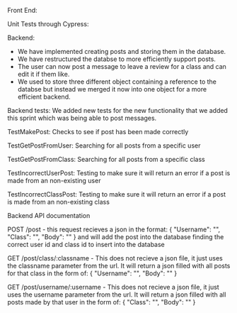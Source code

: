 Front End:


Unit Tests through Cypress: 


Backend: 
 - We have implemented creating posts and storing them in the database.
 - We have restructured the databse to more efficiently support posts.
 - The user can now post a message to leave a review for a class and can edit it if them like.
 - We used to store three different object containing a reference to the databse but instead we merged it now into one object for a more efficient backend.


Backend tests: We added new tests for the new functionality that we added this sprint which was being able to post messages.

TestMakePost: Checks to see if post has been made correctly

TestGetPostFromUser: Searching for all posts from a specific user

TestGetPostFromClass: Searching for all posts from a specific class

TestIncorrectUserPost: Testing to make sure it will return an error if a post is made from an non-existing user

TestIncorrectClassPost: Testing to make sure it will return an error if a post is made from an non-existing class 

Backend API documentation

POST /post - this request recieves a json in the format:
{
		"Username": "",
		"Class": "",
		"Body": ""
}
and will add the post into the database finding the correct user id and class id to insert into the database

GET /post/class/:classname - This does not recieve a json file, it just uses the classname parameter from the
url. It will return a json filled with all posts for that class in the form of:
{
    	"Username": "",
		"Body": ""
}

GET /post/username/:username - This does not recieve a json file, it just uses the username parameter from the
url. It will return a json filled with all posts made by that user in the form of:
{
    	"Class": "",
		"Body": ""
}